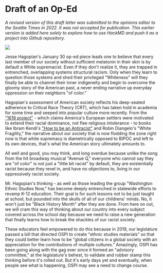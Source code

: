 # Draft of an Op-Ed

*A revised version of this draft letter was submitted to the opinions editor to the Seattle Times in 2022. It was not accepted for publication. This earlier version is added here solely to explore how to use HackMD and push it as a project into Github repository.*

![](https://i.imgur.com/oWOdPUr.jpg)


Jesse Hagopian's January 30 op-ed piece leads one to believe that every last member of our society without sufficient melatonin in their skin is by default a White supremacist. Even if they don't realize it, they are trapped in entrenched, overlapping systems structural racism. Only when they learn to question those systems and shed their privileged "Whiteness" will they finally be able to channel their inner indigeneity and begin to overcome the gloomy story of the American past, a never ending narrative up everyday oppression on their neighbors "of color." 

Hagopian's assessment of American society reflects his deep-seated adherence to Critical Race Theory (CRT), which has taken hold in academia for some time and seeped into popular culture more recently. From the ["1619 project"](https://en.wikipedia.org/wiki/The_1619_Project) - which claims America's European settlers were motivated to extend their racial dominance, not flee religious intolerance - to books like Ibram Kendi's ["How to be an Antiracist"](https://en.wikipedia.org/wiki/How_to_Be_an_Antiracist) and Robin Diangelo's "White Fragility," the narrative about our society that is now flodding the zone right now is that white supremacy is diametrically opposed to BIPOC and left to its own devices, that's what the American story ultimately amounts to.  

All well and good, you may think, and long overdue because unlike the song from the hit broadway musical "Avenue Q,"  everyone who cannot say they are "of color" is not just a "little bit racist" by default, they are existentially racist because they revel in, and have no objections to, living in our oppressively racist society.  

Mr. Hagopian's thinking - as well as those leading the group "Washington Ethnic Studies Now," has become deeply entrenched in statewide efforts to revamp K-12 education. Their goal is for such lessons not to be just taught at school, but pounded into the skulls of all of our childrens' minds. No, it won't just be "Black History Month" after they are done. From here on out, we will cram this way of thinking about our country into every subject covered across the school day because we need to raise a new generation that finally learns how to break the shackles of our racist society. 

These educators feel empowered to do this because in 2019, our legislature passed a bill that directed OSPI to create "ethnic studies materials" so that they could better learn how to be "global citizens in a global society with an appreciation for the contributions of multiple cultures.” Amazingly, OSPI has been going along with the gag ever since it formed an "advisory committee," at the legislature's behest, to validate and rubber stamp this thinking before it's rolled out. But it's early days yet and eventually, when people see what is happening, OSPI may see a need to change course.

